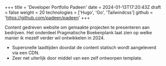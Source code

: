 +++
title = 'Developer Portfolio Padeen'
date = 2024-01-13T17:20:43Z
draft = false
weight = 20
technologies = ['Hugo', 'Go', 'Tailwindcss']
github = 'https://github.com/padeen/padeen'
+++

Content gedreven website om gemaakte projecten te presenteren aan bedrijven. Het onderdeel Pragmatische 
Boekenplank laat zien op welke manier ik mezelf verder wil ontwikkelen in 2024. 

- Supersnelle laadtijden doordat de content statisch wordt aangeleverd via een CDN.
- Zeer net uiterlijk door middel van een zelf ontworpen template.
